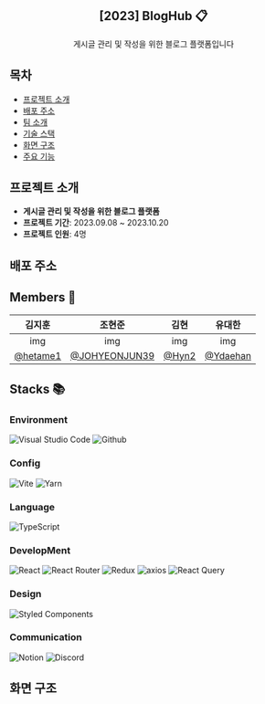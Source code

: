 <div align="center">
<h2>[2023] BlogHub 📋</h2>
게시글 관리 및 작성을 위한 블로그 플랫폼입니다 </br>
</div>

## 목차

- [프로젝트 소개](#프로젝트-소개)
- [배포 주소](#배포-주소)
- [팀 소개](#팀-소개)
- [기술 스택](#기술-스택)
- [화면 구조](#화면-구조)
- [주요 기능](#주요-기능)

## 프로젝트 소개

- **게시글 관리 및 작성을 위한 블로그 플랫폼**
- **프로젝트 기간**: 2023.09.08 ~ 2023.10.20
- **프로젝트 인원**: 4명

## 배포 주소

## Members 👤

|                  김지훈                  |                       조현준                       |                김현                |                  유대한                  |
| :--------------------------------------: | :------------------------------------------------: | :--------------------------------: | :--------------------------------------: |
|                   img                    |                        img                         |                img                 |                   img                    |
| [@hetame1]("https://github.com/hetame1") | [@JOHYEONJUN39]("https://github.com/JOHYEONJUN39") | [@Hyn2]("https://github.com/Hyn2") | [@Ydaehan]("https://github.com/Ydaehan") |

## Stacks 📚

### Environment

![Visual Studio Code](https://img.shields.io/badge/Visual%20Studio%20Code-007ACC?style=for-the-badge&logo=Visual%20Studio%20Code&logoColor=white)
![Github](https://img.shields.io/badge/GitHub-181717?style=for-the-badge&logo=GitHub&logoColor=white)

### Config

![Vite](https://img.shields.io/badge/Vite-646CFF?style=for-the-badge&logo=Vite&logoColor=white)
![Yarn](https://img.shields.io/badge/Yarn-2C8EBB?style=for-the-badge&logo=Yarn&logoColor=white)

### Language

![TypeScript](https://img.shields.io/badge/TypeScript-3178C6?style=for-the-badge&logo=TypeScript&logoColor=white)

### DevelopMent

![React](https://img.shields.io/badge/React-61DAFB?style=for-the-badge&logo=React&logoColor=white)
![React Router](https://img.shields.io/badge/React%20Router-CA4245?style=for-the-badge&logo=React%20Router&logoColor=white)
![Redux](https://img.shields.io/badge/redux-764ABC?style=for-the-badge&logo=Redux&logoColor=white)
![axios](https://img.shields.io/badge/Axios-5A29E4?style=for-the-badge&logo=Axios&logoColor=white)
![React Query](https://img.shields.io/badge/React%20Query-FF4154?style=for-the-badge&logo=reactquery&logoColor=white)

### Design

![Styled Components](https://img.shields.io/badge/Styled%20Components-DB7093?style=for-the-badge&logo=Styled%20Components&logoColor=white)

### Communication

![Notion](https://img.shields.io/badge/Notion-000000?style=for-the-badge&logo=Notion&logoColor=white)
![Discord](https://img.shields.io/badge/Discord-5865F2?style=for-the-badge&logo=Discord&logoColor=white)

## 화면 구조
